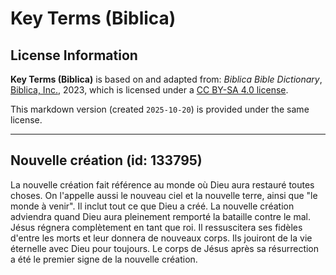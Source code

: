 # Key Terms (Biblica)

## License Information

**Key Terms (Biblica)** is based on and adapted from: _Biblica Bible Dictionary_, [Biblica, Inc.](https://www.biblica.com/), 2023, which is licensed under a [CC BY-SA 4.0 license](https://creativecommons.org/licenses/by-sa/4.0/legalcode.en).

This markdown version (created `2025-10-20`) is provided under the same license.



--------------------------------

## Nouvelle création (id: 133795)

La nouvelle création fait référence au monde où Dieu aura restauré toutes choses. On l'appelle aussi le nouveau ciel et la nouvelle terre, ainsi que "le monde à venir". Il inclut tout ce que Dieu a créé. La nouvelle création adviendra quand Dieu aura pleinement remporté la bataille contre le mal. Jésus régnera complètement en tant que roi. Il ressuscitera ses fidèles d'entre les morts et leur donnera de nouveaux corps. Ils jouiront de la vie éternelle avec Dieu pour toujours. Le corps de Jésus après sa résurrection a été le premier signe de la nouvelle création.


